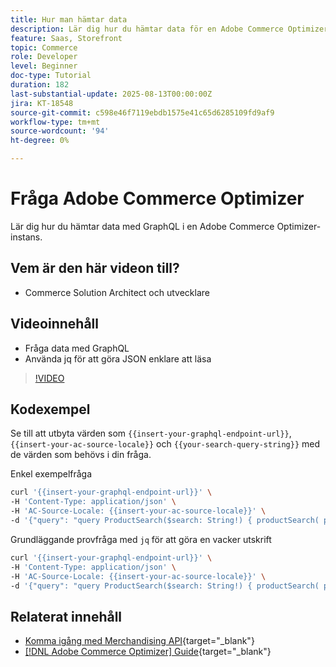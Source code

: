 ```yaml
---
title: Hur man hämtar data
description: Lär dig hur du hämtar data för en Adobe Commerce Optimizer-instans.
feature: Saas, Storefront
topic: Commerce
role: Developer
level: Beginner
doc-type: Tutorial
duration: 182
last-substantial-update: 2025-08-13T00:00:00Z
jira: KT-18548
source-git-commit: c598e46f7119ebdb1575e41c65d6285109fd9af9
workflow-type: tm+mt
source-wordcount: '94'
ht-degree: 0%

---
```


# Fråga Adobe Commerce Optimizer

Lär dig hur du hämtar data med GraphQL i en Adobe Commerce Optimizer-instans.

## Vem är den här videon till?

* Commerce Solution Architect och utvecklare

## Videoinnehåll

* Fråga data med GraphQL
* Använda jq för att göra JSON enklare att läsa

>[!VIDEO](https://video.tv.adobe.com/v/3470800?learn=on&enablevpops)

## Kodexempel

Se till att utbyta värden som `{{insert-your-graphql-endpoint-url}}`, `{{insert-your-ac-source-locale}}` och `{{your-search-query-string}}` med de värden som behövs i din fråga.

Enkel exempelfråga

```bash
curl '{{insert-your-graphql-endpoint-url}}' \
-H 'Content-Type: application/json' \
-H 'AC-Source-Locale: {{insert-your-ac-source-locale}}' \
-d '{"query": "query ProductSearch($search: String!) { productSearch( phrase: $search, page_size: 10, current_page: 2) { items { productView { sku name description shortDescription images { url } ... on SimpleProductView { attributes { label name value } price { regular { amount { value currency } } roles } } } } } }", "variables": { "search": "{{your-search-query-string}}"}}'
```

Grundläggande provfråga med `jq` för att göra en vacker utskrift

```bash
curl '{{insert-your-graphql-endpoint-url}}' \
-H 'Content-Type: application/json' \
-H 'AC-Source-Locale: {{insert-your-ac-source-locale}}' \
-d '{"query": "query ProductSearch($search: String!) { productSearch( phrase: $search, page_size: 10, current_page: 2) { items { productView { sku name description shortDescription images { url } ... on SimpleProductView { attributes { label name value } price { regular { amount { value currency } } roles } } } } } }", "variables": { "search": "{{your-search-query-string}}"}}' | jq .
```

## Relaterat innehåll

* [Komma igång med Merchandising API](https://developer.adobe.com/commerce/services/optimizer/merchandising-services/using-the-api/#make-your-first-request){target="_blank"}
* [[!DNL Adobe Commerce Optimizer] Guide](https://experienceleague.adobe.com/sv/docs/commerce/optimizer/overview){target="_blank"}
